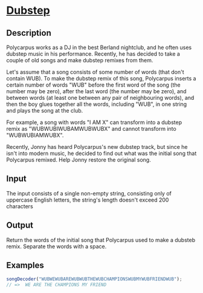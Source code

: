 # [Dubstep](https://www.codewars.com/kata/dubstep)

## Description

Polycarpus works as a DJ in the best Berland nightclub, and he often uses dubstep music in his performance. Recently, he has decided to take a couple of old songs and make dubstep remixes from them.

Let's assume that a song consists of some number of words (that don't contain WUB). To make the dubstep remix of this song, Polycarpus inserts a certain number of words "WUB" before the first word of the song (the number may be zero), after the last word (the number may be zero), and between words (at least one between any pair of neighbouring words), and then the boy glues together all the words, including "WUB", in one string and plays the song at the club.

For example, a song with words "I AM X" can transform into a dubstep remix as "WUBWUBIWUBAMWUBWUBX" and cannot transform into "WUBWUBIAMWUBX".

Recently, Jonny has heard Polycarpus's new dubstep track, but since he isn't into modern music, he decided to find out what was the initial song that Polycarpus remixed. Help Jonny restore the original song.

## Input

The input consists of a single non-empty string, consisting only of uppercase English letters, the string's length doesn't exceed 200 characters

## Output

Return the words of the initial song that Polycarpus used to make a dubsteb remix. Separate the words with a space.

## Examples

```js
songDecoder("WUBWEWUBAREWUBWUBTHEWUBCHAMPIONSWUBMYWUBFRIENDWUB");
// =>  WE ARE THE CHAMPIONS MY FRIEND
```
